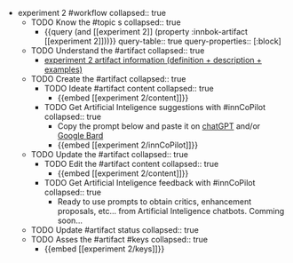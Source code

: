 
- experiment 2 #workflow
   collapsed:: true
  - TODO Know the #topic s
    collapsed:: true
    - {{query (and [[experiment 2]] (property :innbok-artifact [[experiment 2]]))}}
      query-table:: true
      query-properties:: [:block]
  - TODO Understand the #artifact
    collapsed:: true
    - [experiment 2 artifact information (definition + description + examples)](https://go.innbok.com/#/page/innBoK%2Fexperiment-%28id%29%2Finfo)
  - TODO Create the #artifact
     collapsed:: true
    - TODO Ideate #artifact content
      collapsed:: true
      - {{embed [[experiment 2/content]]}}
    - TODO Get Artificial Inteligence suggestions with #innCoPilot
      collapsed:: true
      - Copy the prompt below and paste it on [chatGPT](https://chat.openai.com) and/or [Google Bard](https://bard.google.com/chat)
      - {{embed [[experiment 2/innCoPilot]]}}
  - TODO Update the #artifact
    collapsed:: true
    - TODO Edit the #artifact content
     collapsed:: true
      - {{embed [[experiment 2/content]]}}
    - TODO Get Artificial Inteligence feedback with #innCoPilot
      collapsed:: true
      - Ready to use prompts to obtain critics, enhancement proposals, etc... from Artificial Inteligence chatbots. Comming soon...
  - TODO Update #artifact status
    collapsed:: true
  - TODO Asses the #artifact #keys
    collapsed:: true
    - {{embed [[experiment 2/keys]]}}



